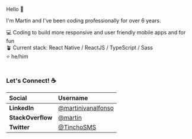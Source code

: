 Hello 👋

I'm Martin and I've been coding professionally for over 6 years.

💻   Coding to build more responsive and user friendly mobile apps and for fun  <br />
🪴   Current stack: React Native / ReactJS / TypeScript / Sass  <br />
⭐️   he/him 
<br /><br />
### Let's Connect! ☕️


|     Social  |     Username |
| :------------ | :------------ |
| **LinkedIn**   | [@martinivanalfonso](https://www.linkedin.com/in/martinivanalfonso)  |
| **StackOverflow**  | [@martin](https://stackoverflow.com/users/13766236/martin)  |
| **Twitter**  | [@TinchoSMS](https://twitter.com/TinchoSMS)  |

